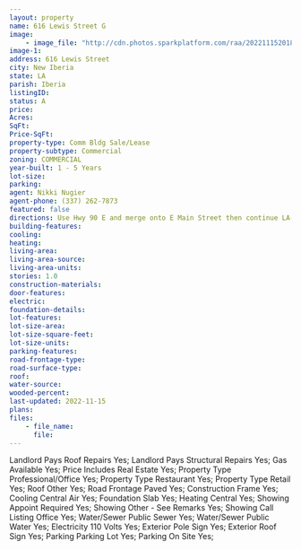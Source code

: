 ```yaml
---
layout: property
name: 616 Lewis Street G
image:
    - image_file: "http://cdn.photos.sparkplatform.com/raa/20221115201851838483000000.jpg"
image-1:
address: 616 Lewis Street
city: New Iberia
state: LA
parish: Iberia
listingID: 
status: A
price: 
Acres: 
SqFt: 
Price-SqFt: 
property-type: Comm Bldg Sale/Lease
property-subtype: Commercial
zoning: COMMERCIAL
year-built: 1 - 5 Years
lot-size: 
parking: 
agent: Nikki Nugier
agent-phone: (337) 262-7873
featured: false
directions: Use Hwy 90 E and merge onto E Main Street then continue LA-182 S/Old Spanish Trail Hwy. Turn right onto S Lewis Street and the property will be on your right.
building-features: 
cooling: 
heating: 
living-area: 
living-area-source: 
living-area-units: 
stories: 1.0
construction-materials: 
door-features: 
electric: 
foundation-details: 
lot-features: 
lot-size-area: 
lot-size-square-feet: 
lot-size-units: 
parking-features: 
road-frontage-type: 
road-surface-type: 
roof: 
water-source: 
wooded-percent: 
last-updated: 2022-11-15
plans: 
files:
    - file_name:
      file:
---
```

Landlord Pays	Roof Repairs	Yes;
Landlord Pays	Structural Repairs	Yes;
Gas	Available	Yes;
Price Includes	Real Estate	Yes;
Property Type	Professional/Office	Yes;
Property Type	Restaurant	Yes;
Property Type	Retail	Yes;
Roof	Other	Yes;
Road Frontage	Paved	Yes;
Construction	Frame	Yes;
Cooling	Central Air	Yes;
Foundation	Slab	Yes;
Heating	Central	Yes;
Showing	Appoint Required	Yes;
Showing	Other - See Remarks	Yes;
Showing	Call Listing Office	Yes;
Water/Sewer	Public Sewer	Yes;
Water/Sewer	Public Water	Yes;
Electricity	110 Volts	Yes;
Exterior	Pole Sign	Yes;
Exterior	Roof Sign	Yes;
Parking	Parking Lot	Yes;
Parking	On Site	Yes;

